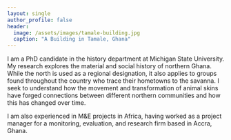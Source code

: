 ```yaml
---
layout: single
author_profile: false
header:
  image: /assets/images/tamale-building.jpg
  caption: "A Building in Tamale, Ghana"
---
```


I am a PhD candidate in the history department at Michigan State University. My research explores the material and social history of northern Ghana. While the north is used as a regional designation, it also applies to groups found throughout the country who trace their hometowns to the savanna. I seek to understand how the movement and transformation of animal skins have forged connections between different northern communities and how this has changed over time.

I am also experienced in M&E projects in Africa, having worked as a project manager for a monitoring, evaluation, and research firm based in Accra, Ghana.
